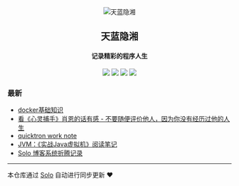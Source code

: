 <p align="center"><img alt="天蓝隐湘" src="https://static.b3log.org/images/brand/solo-32.png"></p><h2 align="center">
天蓝隐湘
</h2>

<h4 align="center">记录精彩的程序人生</h4>
<p align="center"><a title="天蓝隐湘" target="_blank" href="https://github.com/fubincloud/solo-blog"><img src="https://img.shields.io/github/last-commit/fubincloud/solo-blog.svg?style=flat-square&color=FF9900"></a>
<a title="GitHub repo size in bytes" target="_blank" href="https://github.com/fubincloud/solo-blog"><img src="https://img.shields.io/github/repo-size/fubincloud/solo-blog.svg?style=flat-square"></a>
<a title="Solo Version" target="_blank" href="https://github.com/b3log/solo/releases"><img src="https://img.shields.io/badge/solo-3.6.4-f1e05a.svg?style=flat-square&color=blueviolet"></a>
<a title="Hits" target="_blank" href="https://github.com/b3log/hits"><img src="https://hits.b3log.org/fubincloud/solo-blog.svg"></a></p>

### 最新

* [docker基础知识](http://blog.fubincloud.cn/articles/2019/08/18/1566111912448.html)
* [看《心灵捕手》肖恩的话有感 - 不要随便评价他人，因为你没有经历过他的人生](http://blog.fubincloud.cn/articles/2019/08/18/1566098699913.html)
* [quicktron work note](http://blog.fubincloud.cn/articles/2019/08/17/1566048893918.html)
* [JVM：《实战Java虚拟机》阅读笔记](http://blog.fubincloud.cn/articles/2019/08/17/1566046215170.html)
* [Solo 博客系统折腾记录](http://blog.fubincloud.cn/articles/2019/08/17/1566037580555.html)



---

本仓库通过 [Solo](https://github.com/b3log/solo) 自动进行同步更新 ❤️ 